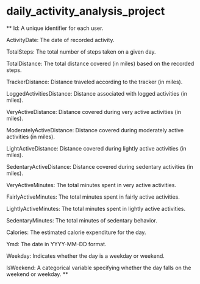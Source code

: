 # daily_activity_analysis_project

** Id: A unique identifier for each user.

ActivityDate: The date of recorded activity.

TotalSteps: The total number of steps taken on a given day.

TotalDistance: The total distance covered (in miles) based on the recorded steps.

TrackerDistance: Distance traveled according to the tracker (in miles).

LoggedActivitiesDistance: Distance associated with logged activities (in miles).

VeryActiveDistance: Distance covered during very active activities (in miles).

ModeratelyActiveDistance: Distance covered during moderately active activities (in miles).

LightActiveDistance: Distance covered during lightly active activities (in miles).

SedentaryActiveDistance: Distance covered during sedentary activities (in miles).

VeryActiveMinutes: The total minutes spent in very active activities.

FairlyActiveMinutes: The total minutes spent in fairly active activities.

LightlyActiveMinutes: The total minutes spent in lightly active activities.

SedentaryMinutes: The total minutes of sedentary behavior.

Calories: The estimated calorie expenditure for the day.

Ymd: The date in YYYY-MM-DD format.

Weekday: Indicates whether the day is a weekday or weekend.

IsWeekend: A categorical variable specifying whether the day falls on the weekend or weekday. **
